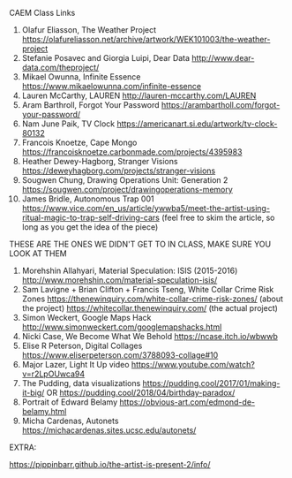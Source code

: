  CAEM Class Links



1. Olafur Eliasson, The Weather Project https://olafureliasson.net/archive/artwork/WEK101003/the-weather-project
2. Stefanie Posavec and Giorgia Luipi, Dear Data http://www.dear-data.com/theproject/
3. Mikael Owunna, Infinite Essence https://www.mikaelowunna.com/infinite-essence
4. Lauren McCarthy, LAUREN http://lauren-mccarthy.com/LAUREN
5. Aram Barthroll, Forgot Your Password https://arambartholl.com/forgot-your-password/
6. Nam June Paik, TV Clock https://americanart.si.edu/artwork/tv-clock-80132
7. Francois Knoetze, Cape Mongo https://francoisknoetze.carbonmade.com/projects/4395983
8. Heather Dewey-Hagborg, Stranger Visions https://deweyhagborg.com/projects/stranger-visions
9. Sougwen Chung, Drawing Operations Unit: Generation 2 https://sougwen.com/project/drawingoperations-memory
10. James Bridle, Autonomous Trap 001 https://www.vice.com/en_us/article/ywwba5/meet-the-artist-using-ritual-magic-to-trap-self-driving-cars (feel free to skim the article, so long as you get the idea of the piece)

THESE ARE THE ONES WE DIDN'T GET TO IN CLASS, MAKE SURE YOU LOOK AT THEM

1. Morehshin Allahyari, Material Speculation: ISIS (2015-2016) http://www.morehshin.com/material-speculation-isis/
2. Sam Lavigne + Brian Clifton + Francis Tseng, White Collar Crime Risk Zones https://thenewinquiry.com/white-collar-crime-risk-zones/ (about the project) https://whitecollar.thenewinquiry.com/ (the actual project)
3. Simon Weckert, Google Maps Hack http://www.simonweckert.com/googlemapshacks.html
4. Nicki Case, We Become What We Behold https://ncase.itch.io/wbwwb
5. Elise R Peterson, Digital Collages https://www.eliserpeterson.com/3788093-collage#10
6. Major Lazer, Light It Up video https://www.youtube.com/watch?v=r2LpOUwca94
7. The Pudding, data visualizations https://pudding.cool/2017/01/making-it-big/ OR https://pudding.cool/2018/04/birthday-paradox/
8. Portrait of Edward Belamy https://obvious-art.com/edmond-de-belamy.html
9. Micha Cardenas, Autonets https://michacardenas.sites.ucsc.edu/autonets/



EXTRA: 

https://pippinbarr.github.io/the-artist-is-present-2/info/